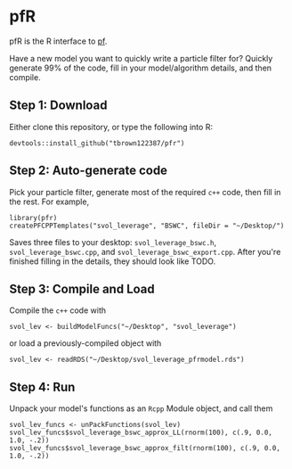 # pfR
pfR is the R interface to [pf](https://github.com/tbrown122387/pf). 

Have a new model you want to quickly write a particle filter for? Quickly generate 99% of the code, fill in your model/algorithm details, and then compile.  

## Step 1: Download

Either clone this repository, or type the following into R:

```
devtools::install_github("tbrown122387/pfr")
```

## Step 2: Auto-generate code

Pick your particle filter, generate most of the required `c++` code, then fill in the rest. For example, 

```
library(pfr)
createPFCPPTemplates("svol_leverage", "BSWC", fileDir = "~/Desktop/")
```

Saves three files to your desktop: `svol_leverage_bswc.h`, `svol_leverage_bswc.cpp`, and `svol_leverage_bswc_export.cpp`. After you're finished filling in the details, they should look like TODO.

## Step 3: Compile and Load

Compile the `c++` code with 

```
svol_lev <- buildModelFuncs("~/Desktop", "svol_leverage")
```

or load a previously-compiled object with 

```
svol_lev <- readRDS("~/Desktop/svol_leverage_pfrmodel.rds")
```

## Step 4: Run

Unpack your model's functions as an `Rcpp` Module object, and call them

```
svol_lev_funcs <- unPackFunctions(svol_lev)
svol_lev_funcs$svol_leverage_bswc_approx_LL(rnorm(100), c(.9, 0.0, 1.0, -.2))
svol_lev_funcs$svol_leverage_bswc_approx_filt(rnorm(100), c(.9, 0.0, 1.0, -.2))
```


